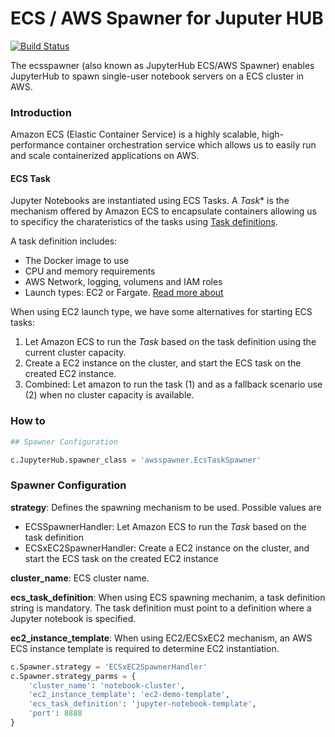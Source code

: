 # ECS / AWS Spawner for Juputer HUB

[![Build Status](https://travis-ci.org/elviejokike/ecsspawner.svg?branch=master)](https://travis-ci.org/elviejokike/ecsspawner)

The ecsspawner (also known as JupyterHub ECS/AWS Spawner) enables JupyterHub to spawn single-user notebook servers on a ECS cluster in AWS.

### Introduction

Amazon ECS (Elastic Container Service) is a highly scalable, high-performance
container orchestration service which allows us to easily run and scale containerized applications on AWS.

#### ECS Task

Jupyter Notebooks are instantiated using ECS Tasks. A *Task** is the mechanism offered by Amazon
ECS to encapsulate containers allowing us to specificy the charateristics of the tasks using
[Task definitions](https://docs.aws.amazon.com/AmazonECS/latest/developerguide/task_definitions.html).

A task definition includes:
- The Docker image to use
- CPU and memory requirements
- AWS Network, logging, volumens and IAM roles
- Launch types: EC2 or Fargate. [Read more about](https://docs.aws.amazon.com/AmazonECS/latest/developerguide/launch_types.html)


When using EC2 launch type, we have some alternatives for starting ECS tasks:

1. Let Amazon ECS to run the *Task* based on the task definition using the current cluster capacity.
2. Create a EC2 instance on the cluster, and start the ECS task on the created EC2 instance.
3. Combined: Let amazon to run the task (1) and as a fallback scenario use (2) when no cluster capacity is available.

### How to

```python
## Spawner Configuration

c.JupyterHub.spawner_class = 'awsspawner.EcsTaskSpawner'
```

### Spawner Configuration

**strategy**: Defines the spawning mechanism to be used. Possible values are

- ECSSpawnerHandler: Let Amazon ECS to run the *Task* based on the task definition
- ECSxEC2SpawnerHandler: Create a EC2 instance on the cluster, and start the ECS task on the created EC2 instance

**cluster_name**: ECS cluster name.

**ecs_task_definition**: When using ECS spawning mechanim, a task definition string is mandatory. The task definition must point to a definition where a Jupyter notebook is specified.

**ec2_instance_template**: When using EC2/ECSxEC2 mechanism, an AWS ECS instance template is required to determine EC2 instantiation.

```python
c.Spawner.strategy = 'ECSxEC2SpawnerHandler'
c.Spawner.strategy_parms = {
    'cluster_name': 'notebook-cluster',
    'ec2_instance_template': 'ec2-demo-template',
    'ecs_task_definition': 'jupyter-notebook-template',
    'port': 8888
}
```


